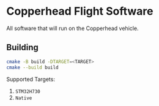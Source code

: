 # Copperhead Flight Software

All software that will run on the Copperhead vehicle.

## Building
```bash
cmake -B build -DTARGET=<TARGET>
cmake --build build
```

Supported Targets:
1. `STM32H730`
2. `Native`
